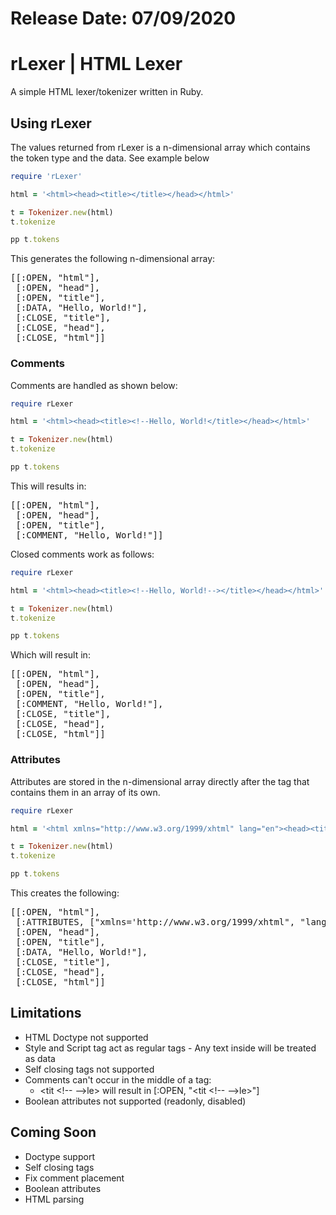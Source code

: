 # Release Date: 07/09/2020


# rLexer | HTML Lexer

A simple HTML lexer/tokenizer written in Ruby.

## Using rLexer

The values returned from rLexer is a n-dimensional array which contains the token type and the data. See example below

```ruby
require 'rLexer'

html = '<html><head><title></title></head></html>'

t = Tokenizer.new(html)
t.tokenize

pp t.tokens
```

This generates the following n-dimensional array:

<pre>
[[:OPEN, "html"],
 [:OPEN, "head"],
 [:OPEN, "title"],
 [:DATA, "Hello, World!"],
 [:CLOSE, "title"],
 [:CLOSE, "head"],
 [:CLOSE, "html"]]
</pre>

### Comments

Comments are handled as shown below:

```ruby
require rLexer

html = '<html><head><title><!--Hello, World!</title></head></html>'

t = Tokenizer.new(html)
t.tokenize

pp t.tokens
```

This will results in:

<pre>
[[:OPEN, "html"],
 [:OPEN, "head"],
 [:OPEN, "title"],
 [:COMMENT, "Hello, World!</title></head></html>"]]
</pre>

Closed comments work as follows:

```ruby
require rLexer

html = '<html><head><title><!--Hello, World!--></title></head></html>'

t = Tokenizer.new(html)
t.tokenize

pp t.tokens
```

Which will result in:

<pre>
[[:OPEN, "html"],
 [:OPEN, "head"],
 [:OPEN, "title"],
 [:COMMENT, "Hello, World!"],
 [:CLOSE, "title"],
 [:CLOSE, "head"],
 [:CLOSE, "html"]]
</pre>

### Attributes

Attributes are stored in the n-dimensional array directly after the tag that contains them in an array of its own.

```ruby
require rLexer

html = '<html xmlns="http://www.w3.org/1999/xhtml" lang="en"><head><title>Hello, World!</title></head></html>'

t = Tokenizer.new(html)
t.tokenize

pp t.tokens
```

This creates the following:

<pre>
[[:OPEN, "html"],
 [:ATTRIBUTES, ["xmlns='http://www.w3.org/1999/xhtml", "lang='en'"]],
 [:OPEN, "head"],
 [:OPEN, "title"],
 [:DATA, "Hello, World!"],
 [:CLOSE, "title"],
 [:CLOSE, "head"],
 [:CLOSE, "html"]]
</pre>

## Limitations
  * HTML Doctype not supported
  * Style and Script tag act as regular tags - Any text inside will be treated as data
  * Self closing tags not supported
  * Comments can't occur in the middle of a tag: 
    * <tit &lt;!-- --&gt;le> will result in [:OPEN, "<tit &lt;!-- --&gt;le>"]
  * Boolean attributes not supported (readonly, disabled)
  
## Coming Soon
 * Doctype support
 * Self closing tags
 * Fix comment placement
 * Boolean attributes
 * HTML parsing
